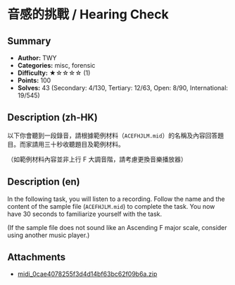 音感的挑戰 / Hearing Check
===

## Summary

* **Author:** TWY
* **Categories:** misc, forensic
* **Difficulty:** ★☆☆☆☆ (1)
* **Points:** 100
* **Solves:** 43 (Secondary: 4/130, Tertiary: 12/63, Open: 8/90, International: 19/545)

## Description (zh-HK)

以下你會聽到一段錄音，請根據範例材料（`ACEFHJLM.mid`）的名稱及內容回答題目。而家請用三十秒收聽題目及範例材料。

（如範例材料內容並非上行 F 大調音階，請考慮更換音樂播放器）

## Description (en)

In the following task, you will listen to a recording. Follow the name and the content of the sample file (`ACEFHJLM.mid`) to complete the task. You now have 30 seconds to familiarize yourself with the task.

(If the sample file does not sound like an Ascending F major scale, consider using another music player.)

## Attachments

- [midi_0cae4078255f3d4d14bf63bc62f09b6a.zip](https://github.com/blackb6a/hkcert-ctf-2024-challenges/releases/download/v1.0.0/midi_0cae4078255f3d4d14bf63bc62f09b6a.zip)




